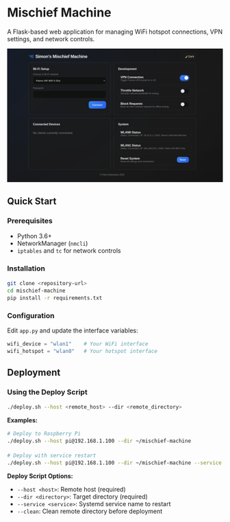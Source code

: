 # Mischief Machine

A Flask-based web application for managing WiFi hotspot connections, VPN settings, and network controls.

![Mischief Machine Interface](preview/portal_preview_dark.png)

## Quick Start

### Prerequisites
- Python 3.6+
- NetworkManager (`nmcli`)
- `iptables` and `tc` for network controls

### Installation
```bash
git clone <repository-url>
cd mischief-machine
pip install -r requirements.txt
```

### Configuration
Edit `app.py` and update the interface variables:
```python
wifi_device = "wlan1"    # Your WiFi interface
wifi_hotspot = "wlan0"   # Your hotspot interface
```

## Deployment

### Using the Deploy Script
```bash
./deploy.sh --host <remote_host> --dir <remote_directory>
```

**Examples:**
```bash
# Deploy to Raspberry Pi
./deploy.sh --host pi@192.168.1.100 --dir ~/mischief-machine

# Deploy with service restart
./deploy.sh --host pi@192.168.1.100 --dir ~/mischief-machine --service hotspot.service
```

**Deploy Script Options:**
- `--host <host>`: Remote host (required)
- `--dir <directory>`: Target directory (required)
- `--service <service>`: Systemd service name to restart
- `--clean`: Clean remote directory before deployment